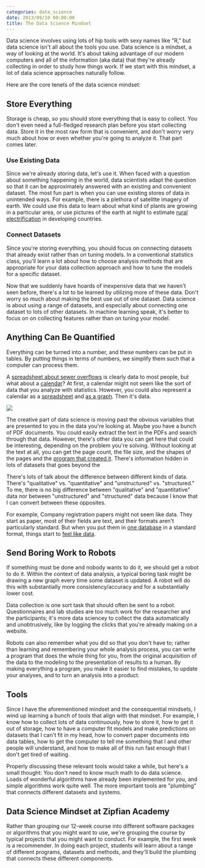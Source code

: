 ```yaml
---
categories: data_science
date: 2013/09/10 00:00:00
title: The Data Science Mindset
---
```

Data science involves using lots of hip tools with sexy names like "R,"
but data science isn't all about the tools you use. Data science is a mindset,
a way of looking at the world. It's about taking advantage of our modern
computers and all of the information (aka data) that they're already collecting
in order to study how things work. If we start with this mindset, a lot of
data science approaches naturally follow.

Here are the core tenets of the data science mindset:

## Store Everything
Storage is cheap, so you should store everything that is easy to collect.
You don't even need a full-fledged research plan before you start collecting data.
Store it in the most raw form that is convenient, and don't worry very
much about how or even whether you're going to analyze it. That part comes later.

### Use Existing Data
Since we're already storing data, let's use it.
When faced with a question about something happening in the world, data scientists adapt the question 
so that it can be approximately answered with an existing and convenient dataset. The most fun part
is when you can use existing stores of data in unintended ways. For example, there is a plethora 
of satelitte imagery of earth. We could use this data to learn about what kind of plants are growing in a particular area,
or use pictures of the earth at night to estimate [rural electrification](http://www-personal.umich.edu/~brianmin/MinEtAl_Detection_IJRS_2013.pdf)
in developing countries.


### Connect Datasets
Since you're storing everything, you should focus on connecting datasets that already exist rather than on tuning models.
In a conventional statistics class, you'll learn a lot about how to choose
analysis methods that are appropriate for your data collection approach and how
to tune the models for a specific dataset.

Now that we suddenly have hoards of inexpensive data that we haven't seen before,
there's a lot to be learned by utilizing more of these data. Don't worry so much
about making the best use out of one dataset. Data science is about using a range of
datasets, and especially about connecting one dataset to lots of other datasets. In machine learning speak, it's better
to focus on on collecting features rather than on tuning your model.

## Anything Can Be Quantified
Everything can be turned into a number, and these numbers can be put in tables.
By putting things in terms of numbers, we simplify them such that a computer can process them.

A [spreadsheet about sewer overflows](https://data.illinois.gov/Municipality/SSMMA-Combined-Sewer-Overflow/5yuf-j7kn?)
is clearly data to most people, but what about a [calendar](http://www.mo.gov/meetings/)?
At first, a calendar might not seem like the sort of data that you analyze with statistics. However, you
could also represent a calendar as a [spreadsheet](https://data.mo.gov/Government-Administration/Open-Meetings/au6r-w9n3)
and [as a graph](http://thomaslevine.com/!/socrata-calendars). Then it's data.

![](http://thomaslevine.com/!/socrata-calendars/figure/day-of-week.png)

The creative part of data science is moving past the obvious variables that are presented to you in the data you're looking at.
Maybe you have a bunch of PDF documents. You could easily extract the text in the PDFs and search through that data. 
However, there's other data you can get here that could be interesting, depending on the problem you're solving.
Without looking at the text at all, you can get the page count, the file size, and the shapes of the pages
and the [program that created it](http://thomaslevine.com/!/parsing-pdfs/). There's information hidden in lots of datasets
that goes beyond the 

There's lots of talk about the difference between different kinds of data. There's "qualitative" vs. "quantitative" and
"unstructured" vs. "structured." 
To me, there is no big difference between "qualitative" and "quantitative" data
nor between "unstructured" and "structured" data because I know that I can convert
between these opposites.

For example, Company registration papers might not seem like data. They start as paper,
most of their fields are text, and their formats aren't particularly standard.
But when you put them in [one database](http://opencorporates.com/) in a standard format,
things start to [feel like data](http://registries.opencorporates.com/).

## Send Boring Work to Robots
If something must be done and nobody wants to do it, we should get a robot to
do it. Within the context of data analysis, a typical boring task might be drawing a new graph every time some
dataset is updated. A robot will do this with substantially more
consistency/accuracy and for a substantially lower cost.

Data collection is one sort task that should often be sent to a robot. Questionnaires
and lab studies are too much work for the researcher and the participants;
it's more data sciencey to collect the data automatically and unobtrusively,
like by logging the clicks that you're already making on a website.

Robots can also remember what you did so that you don't have to; rather than learning
and remembering your whole analysis process, you can write a program that does the whole
thing for you, from the original acquisition of the data to the modeling to the presentation
of results to a human. By making everything a program, you make it easier to
find mistakes, to update your analyses, and to turn an analysis into a product.

## Tools
Since I have the aforementioned mindset and the consequential mindsets, I wind
up learning a bunch of tools that align with that mindset. For example, I know
how to collect lots of data continuously, how to store it, how to get it out of
storage, how to have a computer fit models and make predictions on datasets that I can't fit in my head,
how to convert paper documents into data tables, how to get the computer to tell
me something that I and other people will understand, and how to make all of this run
fast enough that I don't get tired of waiting.

Properly discussing these relevant tools would take a while, but here's a small
thought: You don't need to know much math to do data science. Loads of wonderful
algorithms have already been implemented for you, and simple algorithms work quite
well. The more important tools are "plumbing" that connects different datasets and systems.

## Data Science Mindset at Zipfian Academy
Rather than grouping our 12-week course into different software packages or algorithms
that you might want to use, we're grouping the course by typical projects that you
might want to conduct. For example, the first week is a recommender. In doing each
project, students will learn about a range of different programs, datasets and methods,
and they'll build the plumbing that connects these different components.
